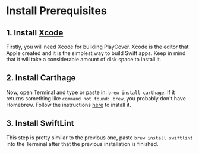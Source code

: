 # Install Prerequisites

## 1. Install [Xcode](https://apps.apple.com/us/app/xcode/id497799835)
Firstly, you will need Xcode for building PlayCover. Xcode is the editor that Apple created and it is the simplest way to build Swift apps. Keep in mind that it will take a considerable amount of disk space to install it. 

## 2. Install Carthage
Now, open Terminal and type or paste in: `brew install carthage`. If it returns something like `command not found: brew`, you probably don't have Homebrew. Follow the instructions [here](https://brew.sh) to install it. 

## 3. Install SwiftLint
This step is pretty similar to the previous one, paste `brew install swiftlint` into the Terminal after that the previous installation is finished. 